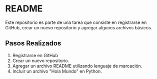 # README

Este repositorio es parte de una tarea que consiste en registrarse en GitHub, crear un nuevo repositorio y agregar algunos archivos básicos.

## Pasos Realizados

1. Registrarse en GitHub
2. Crear un nuevo repositorio.
3. Agregar un archivo README utilizando lenguaje de marcación.
4. Incluir un archivo "Hola Mundo" en Python.
